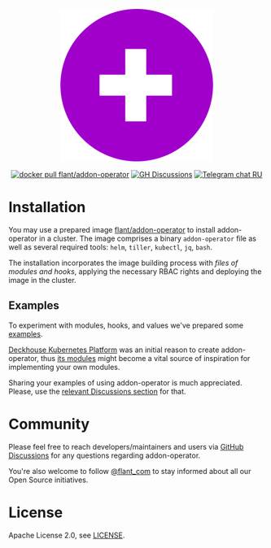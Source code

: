 <p align="center">
<img src="image/logo-addon-operator-small.png" alt="addon-operator logo" />
</p>

<p align="center">
<a href="https://hub.docker.com/r/flant/addon-operator"><img src="https://img.shields.io/badge/docker-latest-2496ed.svg?logo=docker" alt="docker pull flant/addon-operator"/></a>
<a href="https://github.com/flant/addon-operator/discussions"><img src="https://img.shields.io/badge/GitHub-discussions-brightgreen" alt="GH Discussions"/></a>
<a href="https://t.me/kubeoperator"><img src="https://img.shields.io/badge/telegram-RU%20chat-179cde.svg?logo=telegram" alt="Telegram chat RU"/></a>
</p>

# Installation

You may use a prepared image [flant/addon-operator](https://hub.docker.com/r/flant/addon-operator) to install addon-operator in a cluster. The image comprises a binary `addon-operator` file as well as several required tools: `helm`, `tiller`, `kubectl`, `jq`, `bash`.

The installation incorporates the image building process with *files of modules and hooks*, applying the necessary RBAC rights and deploying the image in the cluster.

## Examples

To experiment with modules, hooks, and values we've prepared some [examples](/examples).

[Deckhouse Kubernetes Platform](https://deckhouse.io/) was an initial reason to create addon-operator, thus [its modules](https://github.com/deckhouse/deckhouse/tree/main/modules) might become a vital source of inspiration for implementing your own modules.

Sharing your examples of using addon-operator is much appreciated. Please, use the [relevant Discussions section](https://github.com/flant/addon-operator/discussions/categories/show-and-tell) for that.

# Community

Please feel free to reach developers/maintainers and users via [GitHub Discussions](https://github.com/flant/addon-operator/discussions) for any questions regarding addon-operator.

You're also welcome to follow [@flant_com](https://twitter.com/flant_com) to stay informed about all our Open Source initiatives.

# License

Apache License 2.0, see [LICENSE](LICENSE).
